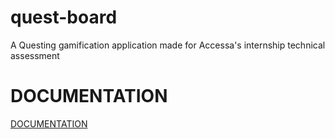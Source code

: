 # quest-board
A Questing gamification application made for Accessa's internship technical assessment

<h1 id="1-this-is-my-header">DOCUMENTATION</h1>

[DOCUMENTATION](https://github.com/TimofteRazvan/quest-board/tree/master/AccesaDocumentation)

